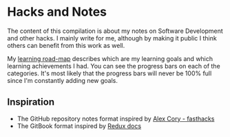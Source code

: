 # Hacks and Notes

The content of this compilation is about my notes on Software Development and other hacks. I mainly write for me, although by making it public I think others can benefit from this work as well.

My [learning road-map](https://github.com/vasco3/hacks-n-notes/issues) describes which are my learning goals and which learning achievements I had. You can see the progress bars on each of the categories. It's most likely that the progress bars will never be 100% full since I'm constantly adding new goals.


## Inspiration

- The GitHub repository notes format inspired by [Alex Cory - fasthacks](https://github.com/alex-cory/fasthacks)
- The GitBook format inspired by [Redux docs](http://redux.js.org/index.html)